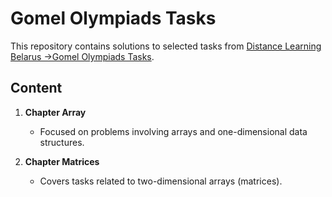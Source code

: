 # Gomel Olympiads Tasks

This repository contains solutions to selected tasks from [Distance Learning Belarus ->Gomel Olympiads Tasks](https://dl.gsu.by/).  

## Content  

1. **Chapter Array**
   - Focused on problems involving arrays and one-dimensional data structures.  

2. **Chapter Matrices**  
   - Covers tasks related to two-dimensional arrays (matrices).  
